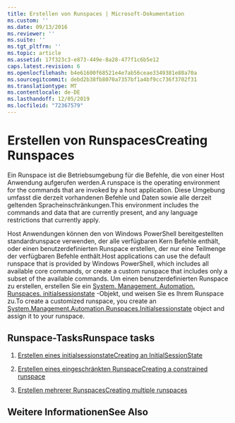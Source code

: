 ```yaml
---
title: Erstellen von Runspaces | Microsoft-Dokumentation
ms.custom: ''
ms.date: 09/13/2016
ms.reviewer: ''
ms.suite: ''
ms.tgt_pltfrm: ''
ms.topic: article
ms.assetid: 17f323c3-e873-449e-8a28-477f1c6b5e12
caps.latest.revision: 6
ms.openlocfilehash: b4e61600f68521e4e7ab56ceae3349381e88a70a
ms.sourcegitcommit: debd2b38fb8070a7357bf1a4bf9cc736f3702f31
ms.translationtype: MT
ms.contentlocale: de-DE
ms.lasthandoff: 12/05/2019
ms.locfileid: "72367579"
---
```

# <a name="creating-runspaces"></a><span data-ttu-id="fff83-102">Erstellen von Runspaces</span><span class="sxs-lookup"><span data-stu-id="fff83-102">Creating Runspaces</span></span>

<span data-ttu-id="fff83-103">Ein Runspace ist die Betriebsumgebung für die Befehle, die von einer Host Anwendung aufgerufen werden.</span><span class="sxs-lookup"><span data-stu-id="fff83-103">A runspace is the operating environment for the commands that are invoked by a host application.</span></span> <span data-ttu-id="fff83-104">Diese Umgebung umfasst die derzeit vorhandenen Befehle und Daten sowie alle derzeit geltenden Spracheinschränkungen.</span><span class="sxs-lookup"><span data-stu-id="fff83-104">This environment includes the commands and data that are currently present, and any language restrictions that currently apply.</span></span>

 <span data-ttu-id="fff83-105">Host Anwendungen können den von Windows PowerShell bereitgestellten standardrunspace verwenden, der alle verfügbaren Kern Befehle enthält, oder einen benutzerdefinierten Runspace erstellen, der nur eine Teilmenge der verfügbaren Befehle enthält.</span><span class="sxs-lookup"><span data-stu-id="fff83-105">Host applications can use the default runspace that is provided by Windows PowerShell, which includes all available core commands, or create a custom runspace that includes only a subset of the available commands.</span></span> <span data-ttu-id="fff83-106">Um einen benutzerdefinierten Runspace zu erstellen, erstellen Sie ein [System. Management. Automation. Runspaces. initialsessionstate](/dotnet/api/System.Management.Automation.Runspaces.InitialSessionState) -Objekt, und weisen Sie es Ihrem Runspace zu.</span><span class="sxs-lookup"><span data-stu-id="fff83-106">To create a customized runspace, you create an [System.Management.Automation.Runspaces.Initialsessionstate](/dotnet/api/System.Management.Automation.Runspaces.InitialSessionState) object and assign it to your runspace.</span></span>

## <a name="runspace-tasks"></a><span data-ttu-id="fff83-107">Runspace-Tasks</span><span class="sxs-lookup"><span data-stu-id="fff83-107">Runspace tasks</span></span>

1. [<span data-ttu-id="fff83-108">Erstellen eines initialsessionstate</span><span class="sxs-lookup"><span data-stu-id="fff83-108">Creating an InitialSessionState</span></span>](./creating-an-initialsessionstate.md)

2. [<span data-ttu-id="fff83-109">Erstellen eines eingeschränkten Runspace</span><span class="sxs-lookup"><span data-stu-id="fff83-109">Creating a constrained runspace</span></span>](./creating-a-constrained-runspace.md)

3. [<span data-ttu-id="fff83-110">Erstellen mehrerer Runspaces</span><span class="sxs-lookup"><span data-stu-id="fff83-110">Creating multiple runspaces</span></span>](./creating-multiple-runspaces.md)

## <a name="see-also"></a><span data-ttu-id="fff83-111">Weitere Informationen</span><span class="sxs-lookup"><span data-stu-id="fff83-111">See Also</span></span>

